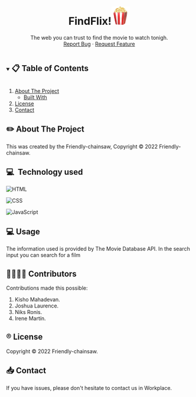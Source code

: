 
<p align="center">
  <a href="https://github.com/Friendly-chainsaw/find-flix.git"></a>

  <h1 align="center">FindFlix!<img style="width: 50px" src="popcorn.png"></h1>

  <p align="center">
    The web you can trust to find the movie to watch tonigh.
    <br />
    <a href="https://github.com/Friendly-chainsaw/find-flix/issues">Report Bug</a>
    ·
    <a href="https://github.com/Friendly-chainsaw/find-flix/issues">Request Feature</a>
  </p>
</p>

<!-- TABLE OF CONTENTS -->
<details open="open">
  <summary><h2 style="display: inline-block"> 📋 Table of Contents</h2></summary>
  <ol>
    <li>
      <a href="#about-the-project">About The Project</a>
      <ul><li><a href="#built-with">Built With</a></li></ul>
    </li>
    <li><a href="#license">License</a></li>
    <li><a href="#contact">Contact</a></li>
  </ol>
</details>



<!-- ABOUT THE PROJECT -->
## ✏️ About The Project

This was created by the Friendly-chainsaw, Copyright © 2022 Friendly-chainsaw.

## 💻&nbsp; Technology used

![HTML](https://img.shields.io/badge/HTML5-E34F26?style=for-the-badge&logo=html5&logoColor=white)

![CSS](https://img.shields.io/badge/CSS3-1572B6?style=for-the-badge&logo=css3&logoColor=white)

![JavaScript]({https://img.shields.io/badge/JavaScript-323330?style=for-the-badge&logo=javascript&logoColor=F7DF1E})

<!-- ### Diagrams
- <a href="">Use Case Diagram</a>

- <a href="">Class Diagram</a> --

<!-- USAGE EXAMPLES -->
## 💻 Usage

The information used is provided by The Movie Database API.
In the search input you can search for a film

## 👩‍👩‍👧‍👧 Contributors

Contributions made this possible:

1. Kisho Mahadevan.
2. Joshua Laurence.
3. Niks Ronis.
4. Irene Martín.

<!-- LICENSE -->
## ®️ License

Copyright © 2022 Friendly-chainsaw.

<!-- CONTACT -->
## 📥 Contact

If you have issues, please don't hesitate to contact us in Workplace.
